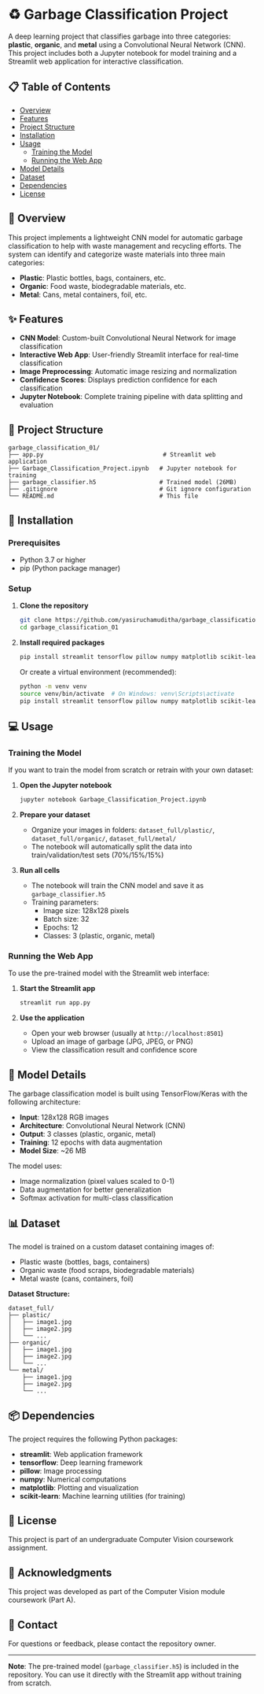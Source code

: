 # ♻️ Garbage Classification Project

A deep learning project that classifies garbage into three categories: **plastic**, **organic**, and **metal** using a Convolutional Neural Network (CNN). This project includes both a Jupyter notebook for model training and a Streamlit web application for interactive classification.

## 📋 Table of Contents

- [Overview](#overview)
- [Features](#features)
- [Project Structure](#project-structure)
- [Installation](#installation)
- [Usage](#usage)
  - [Training the Model](#training-the-model)
  - [Running the Web App](#running-the-web-app)
- [Model Details](#model-details)
- [Dataset](#dataset)
- [Dependencies](#dependencies)
- [License](#license)

## 🎯 Overview

This project implements a lightweight CNN model for automatic garbage classification to help with waste management and recycling efforts. The system can identify and categorize waste materials into three main categories:

- **Plastic**: Plastic bottles, bags, containers, etc.
- **Organic**: Food waste, biodegradable materials, etc.
- **Metal**: Cans, metal containers, foil, etc.

## ✨ Features

- **CNN Model**: Custom-built Convolutional Neural Network for image classification
- **Interactive Web App**: User-friendly Streamlit interface for real-time classification
- **Image Preprocessing**: Automatic image resizing and normalization
- **Confidence Scores**: Displays prediction confidence for each classification
- **Jupyter Notebook**: Complete training pipeline with data splitting and evaluation

## 📁 Project Structure

```
garbage_classification_01/
├── app.py                                  # Streamlit web application
├── Garbage_Classification_Project.ipynb   # Jupyter notebook for training
├── garbage_classifier.h5                  # Trained model (26MB)
├── .gitignore                             # Git ignore configuration
└── README.md                              # This file
```

## 🚀 Installation

### Prerequisites

- Python 3.7 or higher
- pip (Python package manager)

### Setup

1. **Clone the repository**
   ```bash
   git clone https://github.com/yasiruchamuditha/garbage_classification_01.git
   cd garbage_classification_01
   ```

2. **Install required packages**
   ```bash
   pip install streamlit tensorflow pillow numpy matplotlib scikit-learn
   ```

   Or create a virtual environment (recommended):
   ```bash
   python -m venv venv
   source venv/bin/activate  # On Windows: venv\Scripts\activate
   pip install streamlit tensorflow pillow numpy matplotlib scikit-learn
   ```

## 💻 Usage

### Training the Model

If you want to train the model from scratch or retrain with your own dataset:

1. **Open the Jupyter notebook**
   ```bash
   jupyter notebook Garbage_Classification_Project.ipynb
   ```

2. **Prepare your dataset**
   - Organize your images in folders: `dataset_full/plastic/`, `dataset_full/organic/`, `dataset_full/metal/`
   - The notebook will automatically split the data into train/validation/test sets (70%/15%/15%)

3. **Run all cells**
   - The notebook will train the CNN model and save it as `garbage_classifier.h5`
   - Training parameters:
     - Image size: 128x128 pixels
     - Batch size: 32
     - Epochs: 12
     - Classes: 3 (plastic, organic, metal)

### Running the Web App

To use the pre-trained model with the Streamlit web interface:

1. **Start the Streamlit app**
   ```bash
   streamlit run app.py
   ```

2. **Use the application**
   - Open your web browser (usually at `http://localhost:8501`)
   - Upload an image of garbage (JPG, JPEG, or PNG)
   - View the classification result and confidence score

## 🧠 Model Details

The garbage classification model is built using TensorFlow/Keras with the following architecture:

- **Input**: 128x128 RGB images
- **Architecture**: Convolutional Neural Network (CNN)
- **Output**: 3 classes (plastic, organic, metal)
- **Training**: 12 epochs with data augmentation
- **Model Size**: ~26 MB

The model uses:
- Image normalization (pixel values scaled to 0-1)
- Data augmentation for better generalization
- Softmax activation for multi-class classification

## 📊 Dataset

The model is trained on a custom dataset containing images of:
- Plastic waste (bottles, bags, containers)
- Organic waste (food scraps, biodegradable materials)
- Metal waste (cans, containers, foil)

**Dataset Structure:**
```
dataset_full/
├── plastic/
│   ├── image1.jpg
│   ├── image2.jpg
│   └── ...
├── organic/
│   ├── image1.jpg
│   ├── image2.jpg
│   └── ...
└── metal/
    ├── image1.jpg
    ├── image2.jpg
    └── ...
```

## 📦 Dependencies

The project requires the following Python packages:

- **streamlit**: Web application framework
- **tensorflow**: Deep learning framework
- **pillow**: Image processing
- **numpy**: Numerical computations
- **matplotlib**: Plotting and visualization
- **scikit-learn**: Machine learning utilities (for training)

## 📄 License

This project is part of an undergraduate Computer Vision coursework assignment.

## 🙏 Acknowledgments

This project was developed as part of the Computer Vision module coursework (Part A).

## 📧 Contact

For questions or feedback, please contact the repository owner.

---

**Note**: The pre-trained model (`garbage_classifier.h5`) is included in the repository. You can use it directly with the Streamlit app without training from scratch.

